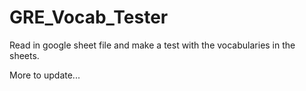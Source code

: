 # GRE_Vocab_Tester

Read in google sheet file and make a test with the vocabularies in the sheets.

More to update...
